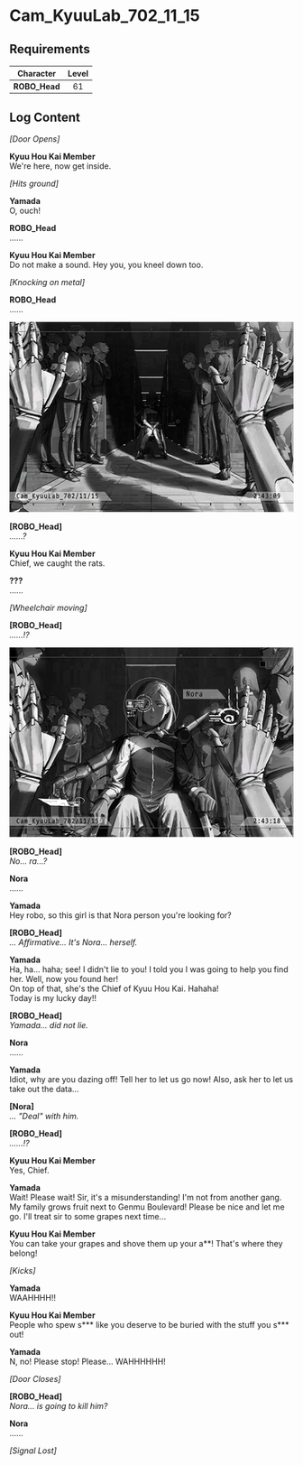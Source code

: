 # Cam_KyuuLab_702_11_15
## Requirements
|  Character  |Level|
|-------------|:---:|
|**ROBO_Head**| 61  |

## Log Content
*\[Door Opens\]*

**Kyuu Hou Kai Member**<br>
We're here, now get inside.

*\[Hits ground\]*

**Yamada**<br>
O, ouch!

**ROBO_Head**<br>
......

**Kyuu Hou Kai Member**<br>
Do not make a sound. Hey you, you kneel down too.

*\[Knocking on metal\]*

**ROBO_Head**<br>
......

![ros2002.png](./attachments/ros2002.png)

**[ROBO_Head]**<br>
*......?*

**Kyuu Hou Kai Member**<br>
Chief, we caught the rats.

**???**<br>
......

*\[Wheelchair moving\]*

**[ROBO_Head]**<br>
*......!?*

![ros2003.png](./attachments/ros2003.png)

**[ROBO_Head]**<br>
*No... ra...?*

**Nora**<br>
......

**Yamada**<br>
Hey robo, so this girl is that Nora person you're looking for?

**[ROBO_Head]**<br>
*... Affirmative... It's Nora... herself.*

**Yamada**<br>
Ha, ha... haha; see! I didn't lie to you! I told you I was going to help you find her. Well, now you found her! <br>
On top of that, she's the Chief of Kyuu Hou Kai. Hahaha!<br>
Today is my lucky day!!

**[ROBO_Head]**<br>
*Yamada... did not lie.*

**Nora**<br>
......

**Yamada**<br>
Idiot, why are you dazing off! Tell her to let us go now! Also, ask her to let us take out the data...

**[Nora]**<br>
*... "Deal" with him.*

**[ROBO_Head]**<br>
*......!?*

**Kyuu Hou Kai Member**<br>
Yes, Chief.

**Yamada**<br>
Wait! Please wait! Sir, it's a misunderstanding! I'm not from another gang. My family grows fruit next to Genmu Boulevard! Please be nice and let me go. I'll treat sir to some grapes next time...

**Kyuu Hou Kai Member**<br>
You can take your grapes and shove them up your a\*\*! That's where they belong!

*\[Kicks\]*

**Yamada**<br>
WAAHHHH!!

**Kyuu Hou Kai Member**<br>
People who spew s\*\*\* like you deserve to be buried with the stuff you s\*\*\* out!

**Yamada**<br>
N, no! Please stop! Please... WAHHHHHH!

*\[Door Closes\]*

**[ROBO_Head]**<br>
*Nora... is going to kill him?*

**Nora**<br>
......

*[Signal Lost]*